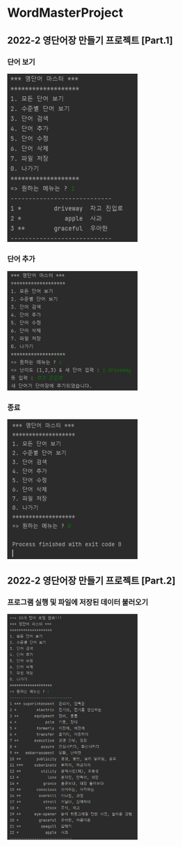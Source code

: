 # WordMasterProject

## 2022-2 영단어장 만들기 프로젝트 [Part.1]

### 단어 보기
<img src = 'https://github.com/soolee97/WordMasterProject/blob/master/screenshot/%EB%8B%A8%EC%96%B4%EB%B3%B4%EA%B8%B0.PNG' width = 300>

### 단어 추가
<img src = 'https://github.com/soolee97/WordMasterProject/blob/master/screenshot/%EB%8B%A8%EC%96%B4%EC%B6%94%EA%B0%80.PNG' width = 300> 

### 종료 
<img src = 'https://github.com/soolee97/WordMasterProject/blob/master/screenshot/%EC%A2%85%EB%A3%8C.PNG' width = 300> 

## 2022-2 영단어장 만들기 프로젝트 [Part.2]

### 프로그램 실행 및 파일에 저장된 데이터 불러오기
<img src = 'screenshot/1.파일로딩+단어보기.PNG' width = 300> 


